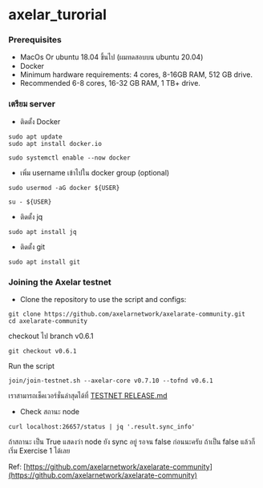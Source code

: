 # axelar_turorial

### Prerequisites
* MacOs Or ubuntu 18.04 ขึ้นไป (ผมทดสอบบน ubuntu 20.04)
* Docker
* Minimum hardware requirements: 4 cores, 8-16GB RAM, 512 GB drive. 
* Recommended 6-8 cores, 16-32 GB RAM, 1 TB+ drive.

### เตรียม server
* ติดตั้ง Docker
```
sudo apt update
sudo apt install docker.io
```
```
sudo systemctl enable --now docker
```

* เพิ่ม username เข้าไปใน docker group (optional)
```
sudo usermod -aG docker ${USER}
```
```
su - ${USER}
```
* ติดตั้ง jq
```
sudo apt install jq
```
* ติดตั้ง git
```
sudo apt install git
```

### Joining the Axelar testnet

* Clone the repository to use the script and configs:
```
git clone https://github.com/axelarnetwork/axelarate-community.git
cd axelarate-community
```
checkout ไป branch v0.6.1
```
git checkout v0.6.1
```

Run the script 
``` 
join/join-testnet.sh --axelar-core v0.7.10 --tofnd v0.6.1
```
เราสามารถเช็คเวอร์ชั่นล่าสุดได้ที่ [TESTNET RELEASE.md](https://axelardocs.vercel.app/testnet-releases)

* Check สถานะ node
```
curl localhost:26657/status | jq '.result.sync_info'
```
ถ้าสถานะ เป็น True แสดงว่า node ยัง sync อยู่ รอจน false ก่อนนะครับ
ถ้าเป็น false แล้วก็เริ่ม Exercise 1 ได้เลย

Ref: [https://github.com/axelarnetwork/axelarate-community](https://github.com/axelarnetwork/axelarate-community)



